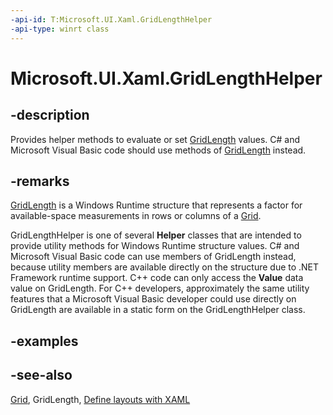 ```yaml
---
-api-id: T:Microsoft.UI.Xaml.GridLengthHelper
-api-type: winrt class
---
```


<!-- Class syntax.
public class GridLengthHelper : Windows.UI.Xaml.IGridLengthHelper
-->

# Microsoft.UI.Xaml.GridLengthHelper

## -description

Provides helper methods to evaluate or set [GridLength](gridlength.md) values. C# and Microsoft Visual Basic code should use methods of [GridLength](gridlength.md) instead.

## -remarks

[GridLength](gridlength.md) is a Windows Runtime structure that represents a factor for available-space measurements in rows or columns of a [Grid](../microsoft.ui.xaml.controls/grid.md).

GridLengthHelper is one of several **Helper** classes that are intended to provide utility methods for Windows Runtime structure values. C# and Microsoft Visual Basic code can use members of GridLength instead, because utility members are available directly on the structure due to .NET Framework runtime support. C++ code can only access the **Value** data value on GridLength. For C++ developers, approximately the same utility features that a Microsoft Visual Basic developer could use directly on GridLength are available in a static form on the GridLengthHelper class.

## -examples

## -see-also

[Grid](../microsoft.ui.xaml.controls/grid.md), GridLength, [Define layouts with XAML](/windows/uwp/layout/layouts-with-xaml)
